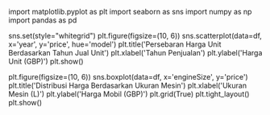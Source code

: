 import matplotlib.pyplot as plt
import seaborn as sns
import numpy as np
import pandas as pd

sns.set(style="whitegrid")
plt.figure(figsize=(10, 6))
sns.scatterplot(data=df, x='year', y='price', hue='model')
plt.title('Persebaran Harga Unit Berdasarkan Tahun Jual Unit')
plt.xlabel('Tahun Penjualan')
plt.ylabel('Harga Unit (GBP)')
plt.show()

plt.figure(figsize=(10, 6))
sns.boxplot(data=df, x='engineSize', y='price')
plt.title('Distribusi Harga Berdasarkan Ukuran Mesin')
plt.xlabel('Ukuran Mesin (L)')
plt.ylabel('Harga Mobil (GBP)')
plt.grid(True)
plt.tight_layout()
plt.show()
